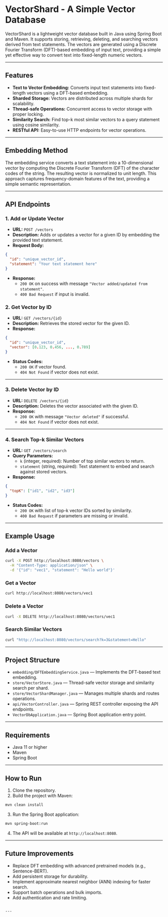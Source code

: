 # VectorShard - A Simple Vector Database

VectorShard is a lightweight vector database built in Java using Spring Boot and Maven. It supports storing, retrieving, deleting, and searching vectors derived from text statements. The vectors are generated using a Discrete Fourier Transform (DFT)-based embedding of input text, providing a simple yet effective way to convert text into fixed-length numeric vectors.

---

## Features

- **Text to Vector Embedding:** Converts input text statements into fixed-length vectors using a DFT-based embedding.
- **Sharded Storage:** Vectors are distributed across multiple shards for scalability.
- **Thread-safe Operations:** Concurrent access to vector storage with proper locking.
- **Similarity Search:** Find top-k most similar vectors to a query statement using cosine similarity.
- **RESTful API:** Easy-to-use HTTP endpoints for vector operations.

---

## Embedding Method

The embedding service converts a text statement into a 10-dimensional vector by computing the Discrete Fourier Transform (DFT) of the character codes of the string. The resulting vector is normalized to unit length. This approach captures frequency-domain features of the text, providing a simple semantic representation.

---

## API Endpoints

### 1. Add or Update Vector

- **URL:** `POST /vectors`
- **Description:** Adds or updates a vector for a given ID by embedding the provided text statement.
- **Request Body:**

```json
{
  "id": "unique_vector_id",
  "statement": "Your text statement here"
}
```

- **Response:**
  - `200 OK` on success with message `"Vector added/updated from statement"`.
  - `400 Bad Request` if input is invalid.


### 2. Get Vector by ID

- **URL:** `GET /vectors/{id}`
- **Description:** Retrieves the stored vector for the given ID.
- **Response:**

```json
{
  "id": "unique_vector_id",
  "vector": [0.123, 0.456, ..., 0.789]
}
```

- **Status Codes:**
  - `200 OK` if vector found.
  - `404 Not Found` if vector does not exist.

---

### 3. Delete Vector by ID

- **URL:** `DELETE /vectors/{id}`
- **Description:** Deletes the vector associated with the given ID.
- **Response:**
  - `200 OK` with message `"Vector deleted"` if successful.
  - `404 Not Found` if vector does not exist.

---

### 4. Search Top-k Similar Vectors

- **URL:** `GET /vectors/search`
- **Query Parameters:**
  - `k` (integer, required): Number of top similar vectors to return.
  - `statement` (string, required): Text statement to embed and search against stored vectors.
- **Response:**

```json
{
  "topK": ["id1", "id2", "id3"]
}
```

- **Status Codes:**
  - `200 OK` with list of top-k vector IDs sorted by similarity.
  - `400 Bad Request` if parameters are missing or invalid.

---

## Example Usage

### Add a Vector

```bash
curl -X POST http://localhost:8080/vectors \
  -H "Content-Type: application/json" \
  -d '{"id": "vec1", "statement": "Hello world"}'
```

### Get a Vector

```bash
curl http://localhost:8080/vectors/vec1
```

### Delete a Vector

```bash
curl -X DELETE http://localhost:8080/vectors/vec1
```

### Search Similar Vectors

```bash
curl "http://localhost:8080/vectors/search?k=3&statement=Hello"
```

---

## Project Structure

- `embedding/DFTEmbeddingService.java` — Implements the DFT-based text embedding.
- `store/VectorStore.java` — Thread-safe vector storage and similarity search per shard.
- `store/VectorShardManager.java` — Manages multiple shards and routes operations.
- `api/VectorController.java` — Spring REST controller exposing the API endpoints.
- `VectorDbApplication.java` — Spring Boot application entry point.

---

## Requirements

- Java 11 or higher
- Maven
- Spring Boot

---

## How to Run

1. Clone the repository.
2. Build the project with Maven:

```bash
mvn clean install
```

3. Run the Spring Boot application:

```bash
mvn spring-boot:run
```

4. The API will be available at `http://localhost:8080`.

---

## Future Improvements

- Replace DFT embedding with advanced pretrained models (e.g., Sentence-BERT).
- Add persistent storage for durability.
- Implement approximate nearest neighbor (ANN) indexing for faster search.
- Support batch operations and bulk imports.
- Add authentication and rate limiting.

```

---
